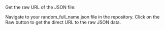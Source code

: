 Get the raw URL of the JSON file:

Navigate to your random_full_name.json file in the repository.
Click on the Raw button to get the direct URL to the raw JSON data.
